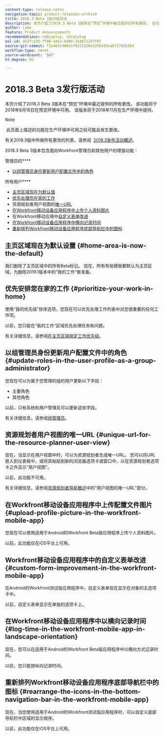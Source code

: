 ```yaml
---
content-type: release-notes
navigation-topic: product-releases-archive
title: 2018.3 Beta 3发行版活动
description: 本页介绍了2018.3 Beta 3版本在“预览”环境中最近提供的所有更改。 该功能将于2018年8月16日在预览环境中可用。 该版本将于2018年11月在生产环境中提供。
author: Luke
feature: Product Announcements
recommendations: noDisplay, noCatalog
exl-id: 452fc235-ff90-4451-b48b-354671227f6f
source-git-commit: f1e463c90641f9221228e335b583cab72762b3bd
workflow-type: tm+mt
source-wordcount: '567'
ht-degree: 0%

---
```


# 2018.3 Beta 3发行版活动

本页介绍了2018.3 Beta 3版本在“预览”环境中最近提供的所有更改。 该功能将于2018年8月16日在预览环境中可用。 该版本将于2018年11月在生产环境中提供。

>[!NOTE]
>
> 此页面上描述的功能在生产环境中可用之前可能会发生更改。

有关2018.3版中所做所有更改的列表，请参阅  [2018.3发布活动概述](../../../../product-announcements/product-releases/quarterly-release-archive/2018.3-release-activity/2018-3-release-activity-overview.md)。

2018.3 Beta 3版本包含面向Workfront管理员和其他用户的增强功能：

管理员的&#x200B;****

* [以组管理员身份更新用户配置文件中的角色](#update-roles-in-the-user-profile-as-a-group-administrator)

所有用户&#x200B;****

* [主页区域现在为默认值](#home-area-is-now-the-default)
* [优先处理您在家的工作](#prioritize-your-work-in-home)
* 资源规划者用户视图的[唯一URL](#unique-url-for-the-resource-planner-user-view)
* [在Workfront移动设备应用程序中上传个人资料图片](#upload-profile-picture-in-the-workfront-mobile-app) 
* 在Workfront移动应用中[自定义表单改进](#custom-form-improvement-in-the-workfront-mobile-app)
* [在Workfront移动设备应用程序中横向记录时间](#log-time-in-the-workfront-mobile-app-in-landscape-orientation)
* [重新排列Workfront移动设备应用程序底部导航栏中的图标](#rearrange-the-icons-in-the-bottom-navigation-bar-in-the-workfront-mobile-app)

## 主页区域现在为默认设置 {#home-area-is-now-the-default}

我们删除了主页区域中的所有Beta标记。 现在，所有布局模板都默认为主页区域，为删除2019.1版本中的“我的工作”做准备。

## 优先安排您在家的工作 {#prioritize-your-work-in-home}

使用“我的优先级”排序选项，您现在可以优先处理工作列表中对您很重要的任何工作项。

以前，您只能在“我的工作”区域优先处理任务和问题。

有关详细信息，请参阅[在主页区域排定工作优先级](../../../../workfront-basics/using-home/using-the-home-area/prioritize-work-in-home.md)。

## 以组管理员身份更新用户配置文件中的角色 {#update-roles-in-the-user-profile-as-a-group-administrator}

您现在可以为属于您管理的组的用户更新以下字段：

* 主要角色
* 其他角色

以前，只有系统和用户管理员可以更新这些字段。 

有关详细信息，请参阅[组管理员](../../../../administration-and-setup/manage-groups/group-roles/group-administrators.md)。

## 资源规划者用户视图的唯一URL {#unique-url-for-the-resource-planner-user-view}

现在，当显示在用户视图中时，可以为资源规划者生成唯一URL。 您可以将URL嵌入到仪表板中，或将其粘贴到新的浏览器选项卡或窗口中，以在资源规划者选项卡之外显示“用户视图”。

以前，此功能不可用。

有关详细信息，请参阅[资源规划者导航概述](../../../../resource-mgmt/resource-planning/resource-planner-navigation.md)中的“用户视图的唯一URL”部分。

## 在Workfront移动设备应用程序中上传配置文件图片  {#upload-profile-picture-in-the-workfront-mobile-app}

您现在可以使用适用于Android的Workfront Beta版应用程序上传个人资料图片。

以前，此功能仅在iOS平台上可用。 

<!--
<p data-mc-conditions="QuicksilverOrClassic.Draft mode">For more information, see .</p>
-->

## Workfront移动设备应用程序中的自定义表单改进 {#custom-form-improvement-in-the-workfront-mobile-app}

在Android的Workfront测试版应用程序中，自定义表单现在显示在对象的主选项卡中。

以前，自定义表单显示在单独的选项卡上。

<!--
<p data-mc-conditions="QuicksilverOrClassic.Draft mode">For more information, see the "Editing Custom Forms" section in .</p>
-->

## 在Workfront移动设备应用程序中以横向记录时间 {#log-time-in-the-workfront-mobile-app-in-landscape-orientation}

现在，您可以在适用于Android的Workfront Beta版应用程序中以横向方式记录时间。

以前，您只能按纵向记录时间。

<!--
<p data-mc-conditions="QuicksilverOrClassic.Draft mode">For more information, see </p>
-->

## 重新排列Workfront移动设备应用程序底部导航栏中的图标 {#rearrange-the-icons-in-the-bottom-navigation-bar-in-the-workfront-mobile-app}

现在，当您使用适用于Android的Workfront测试版应用程序时，可以自定义底部导航栏中区域的显示顺序。

以前，此功能仅在iOS平台上可用。

<!--
<p data-mc-conditions="QuicksilverOrClassic.Draft mode">For more information, see .</p>
-->
